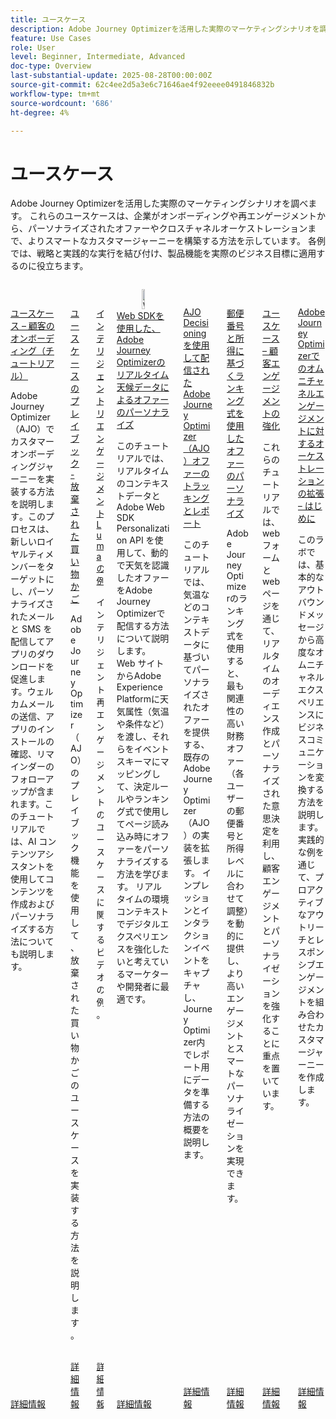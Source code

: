 ```yaml
---
title: ユースケース
description: Adobe Journey Optimizerを活用した実際のマーケティングシナリオを調べます。 これらのユースケースは、企業がオンボーディングや再エンゲージメントから、パーソナライズされたオファーやクロスチャネルオーケストレーションまで、よりスマートなカスタマージャーニーを構築する方法を示しています。 各例では、戦略と実践的な実行を結び付け、製品機能を実際のビジネス目標に適用するのに役立ちます。
feature: Use Cases
role: User
level: Beginner, Intermediate, Advanced
doc-type: Overview
last-substantial-update: 2025-08-28T00:00:00Z
source-git-commit: 62c4ee2d5a3e6c71646ae4f92eeee0491846832b
workflow-type: tm+mt
source-wordcount: '686'
ht-degree: 4%

---
```



# ユースケース

Adobe Journey Optimizerを活用した実際のマーケティングシナリオを調べます。 これらのユースケースは、企業がオンボーディングや再エンゲージメントから、パーソナライズされたオファーやクロスチャネルオーケストレーションまで、よりスマートなカスタマージャーニーを構築する方法を示しています。 各例では、戦略と実践的な実行を結び付け、製品機能を実際のビジネス目標に適用するのに役立ちます。

<!-- CARDS
* https://experienceleague.adobe.com/ja/docs/journey-optimizer-learn/tutorials/use-cases/customer-onboarding
* https://experienceleague.adobe.com/ja/docs/journey-optimizer-learn/tutorials/use-cases/abandoned-cart
* https://experienceleague.adobe.com/ja/docs/experience-platform/rtcdp/use-cases/personalization-insights-engagement/use-cases-luma
* https://experienceleague.adobe.com/ja/docs/journey-optimizer-learn/personalizing-offers-with-real-time-weather-data/introduction
* https://experienceleague.adobe.com/ja/docs/journey-optimizer-learn/reporting-on-ajo-od/introduction
* https://experienceleague.adobe.com/ja/docs/journey-optimizer-learn/personalizing-offers-with-ranking-formulas-based-on-user-zip-code-and-income/introduction
* https://experienceleague.adobe.com/ja/docs/journey-optimizer-learn/tutorials/use-cases/enhance-customer-engagement
* https://experienceleague.adobe.com/ja/docs/journey-optimizer-learn/scaling-orchestration-to-omnichannel-engagement/introduction
-->
<!-- START CARDS HTML - DO NOT MODIFY BY HAND -->
<div class="columns">
    <div class="column is-half-tablet is-half-desktop is-one-third-widescreen" aria-label="Use Case - Customer Onboarding (Tutorial)">
        <div class="card" style="height: 100%; display: flex; flex-direction: column; height: 100%;">
            <div class="card-image">
                <figure class="image x-is-16by9">
                    <a href="https://experienceleague.adobe.com/ja/docs/journey-optimizer-learn/tutorials/use-cases/customer-onboarding" title="ユースケース – 顧客のオンボーディング（チュートリアル）" target="_blank" rel="referrer">
                        <img class="is-bordered-r-small" src="https://video.tv.adobe.com/v/3440650/?format=jpeg&nocache=1756417587791" alt="ユースケース – 顧客のオンボーディング（チュートリアル）"
                             style="width: 100%; aspect-ratio: 16 / 9; object-fit: cover; overflow: hidden; display: block; margin: auto;">
                    </a>
                </figure>
            </div>
            <div class="card-content is-padded-small" style="display: flex; flex-direction: column; flex-grow: 1; justify-content: space-between;">
                <div class="top-card-content">
                    <p class="headline is-size-6 has-text-weight-bold">
                        <a href="https://experienceleague.adobe.com/ja/docs/journey-optimizer-learn/tutorials/use-cases/customer-onboarding" target="_blank" rel="referrer" title="ユースケース – 顧客のオンボーディング（チュートリアル）"> ユースケース – 顧客のオンボーディング（チュートリアル） </a>
                    </p>
                    <p class="is-size-6">Adobe Journey Optimizer（AJO）でカスタマーオンボーディングジャーニーを実装する方法を説明します​。このプロセスは、新しいロイヤルティメンバーをターゲットにし、パーソナライズされたメールと SMS を配信してアプリのダウンロードを促進します。​ウェルカムメールの送信、アプリのインストールの確認、リマインダーのフォローアップが含まれます。​このチュートリアルでは、AI コンテンツアシスタントを使用してコンテンツを作成およびパーソナライズする方法についても説明します。</p>
                </div>
                <a href="https://experienceleague.adobe.com/ja/docs/journey-optimizer-learn/tutorials/use-cases/customer-onboarding" target="_blank" rel="referrer" class="spectrum-Button spectrum-Button--outline spectrum-Button--primary spectrum-Button--sizeM" style="align-self: flex-start; margin-top: 1rem;">
                    <span class="spectrum-Button-label has-no-wrap has-text-weight-bold"> 詳細情報 </span>
                </a>
            </div>
        </div>
    </div>
    <div class="column is-half-tablet is-half-desktop is-one-third-widescreen" aria-label="Use Case Playbook - Abandoned shopping cart">
        <div class="card" style="height: 100%; display: flex; flex-direction: column; height: 100%;">
            <div class="card-image">
                <figure class="image x-is-16by9">
                    <a href="https://experienceleague.adobe.com/ja/docs/journey-optimizer-learn/tutorials/use-cases/abandoned-cart" title="ユースケースプレイブック – 放棄されたショッピングカート" target="_blank" rel="referrer">
                        <img class="is-bordered-r-small" src="https://video.tv.adobe.com/v/3443964/?format=jpeg&nocache=1756417587818" alt="ユースケースプレイブック – 放棄されたショッピングカート"
                             style="width: 100%; aspect-ratio: 16 / 9; object-fit: cover; overflow: hidden; display: block; margin: auto;">
                    </a>
                </figure>
            </div>
            <div class="card-content is-padded-small" style="display: flex; flex-direction: column; flex-grow: 1; justify-content: space-between;">
                <div class="top-card-content">
                    <p class="headline is-size-6 has-text-weight-bold">
                        <a href="https://experienceleague.adobe.com/ja/docs/journey-optimizer-learn/tutorials/use-cases/abandoned-cart" target="_blank" rel="referrer" title="ユースケースプレイブック – 放棄されたショッピングカート">ユースケースのプレイブック - 放棄された買い物かご</a>
                    </p>
                    <p class="is-size-6">Adobe Journey Optimizer（AJO）のプレイブック機能を使用して、放棄された買い物かごのユースケースを実装する方法を説明します。</p>
                </div>
                <a href="https://experienceleague.adobe.com/ja/docs/journey-optimizer-learn/tutorials/use-cases/abandoned-cart" target="_blank" rel="referrer" class="spectrum-Button spectrum-Button--outline spectrum-Button--primary spectrum-Button--sizeM" style="align-self: flex-start; margin-top: 1rem;">
                    <span class="spectrum-Button-label has-no-wrap has-text-weight-bold"> 詳細情報 </span>
                </a>
            </div>
        </div>
    </div>
    <div class="column is-half-tablet is-half-desktop is-one-third-widescreen" aria-label="Intelligent Re-engagement Luma examples">
        <div class="card" style="height: 100%; display: flex; flex-direction: column; height: 100%;">
            <div class="card-image">
                <figure class="image x-is-16by9">
                    <a href="https://experienceleague.adobe.com/ja/docs/experience-platform/rtcdp/use-cases/personalization-insights-engagement/use-cases-luma" title="インテリジェントな再エンゲージメント Luma の例" target="_blank" rel="referrer">
                        <img class="is-bordered-r-small" src="https://video.tv.adobe.com/v/3425184/?format=jpeg&nocache=1756417587792" alt="インテリジェントな再エンゲージメント Luma の例"
                             style="width: 100%; aspect-ratio: 16 / 9; object-fit: cover; overflow: hidden; display: block; margin: auto;">
                    </a>
                </figure>
            </div>
            <div class="card-content is-padded-small" style="display: flex; flex-direction: column; flex-grow: 1; justify-content: space-between;">
                <div class="top-card-content">
                    <p class="headline is-size-6 has-text-weight-bold">
                        <a href="https://experienceleague.adobe.com/ja/docs/experience-platform/rtcdp/use-cases/personalization-insights-engagement/use-cases-luma" target="_blank" rel="referrer" title="インテリジェントな再エンゲージメント Luma の例"> インテリジェントリエンゲージメント Luma の例 </a>
                    </p>
                    <p class="is-size-6">インテリジェント再エンゲージメントのユースケースに関するビデオの例。</p>
                </div>
                <a href="https://experienceleague.adobe.com/ja/docs/experience-platform/rtcdp/use-cases/personalization-insights-engagement/use-cases-luma" target="_blank" rel="referrer" class="spectrum-Button spectrum-Button--outline spectrum-Button--primary spectrum-Button--sizeM" style="align-self: flex-start; margin-top: 1rem;">
                    <span class="spectrum-Button-label has-no-wrap has-text-weight-bold"> 詳細情報 </span>
                </a>
            </div>
        </div>
    </div>
    <div class="column is-half-tablet is-half-desktop is-one-third-widescreen" aria-label="Personalizing Offers with Real-Time Weather Data in Adobe Journey Optimizer using Web SDK">
        <div class="card" style="height: 100%; display: flex; flex-direction: column; height: 100%;">
            <div class="card-image">
                <figure class="image x-is-16by9">
                    <a href="https://experienceleague.adobe.com/ja/docs/journey-optimizer-learn/personalizing-offers-with-real-time-weather-data/introduction" title="Web SDKを使用した、Adobe Journey Optimizerのリアルタイム天気データによるオファーのパーソナライズ" target="_blank" rel="referrer">
                        <img class="is-bordered-r-small" src="https://experienceleague.adobe.com/ja/docs/journey-optimizer-learn/personalizing-offers-with-real-time-weather-data/introduction./media_11e634b7fcda118d76753129e5511697a1e5145de.png?width=400&format=png&optimize=medium" alt="Web SDKを使用した、Adobe Journey Optimizerのリアルタイム天気データによるオファーのパーソナライズ"
                             style="width: 100%; aspect-ratio: 16 / 9; object-fit: cover; overflow: hidden; display: block; margin: auto;">
                    </a>
                </figure>
            </div>
            <div class="card-content is-padded-small" style="display: flex; flex-direction: column; flex-grow: 1; justify-content: space-between;">
                <div class="top-card-content">
                    <p class="headline is-size-6 has-text-weight-bold">
                        <a href="https://experienceleague.adobe.com/ja/docs/journey-optimizer-learn/personalizing-offers-with-real-time-weather-data/introduction" target="_blank" rel="referrer" title="Web SDKを使用した、Adobe Journey Optimizerのリアルタイム天気データによるオファーのパーソナライズ">Web SDKを使用した、Adobe Journey Optimizerのリアルタイム天候データによるオファーのパーソナライズ </a>
                    </p>
                    <p class="is-size-6">このチュートリアルでは、リアルタイムのコンテキストデータとAdobe Web SDK Personalization API を使用して、動的で天気を認識したオファーをAdobe Journey Optimizerで配信する方法について説明します。 Web サイトからAdobe Experience Platformに天気属性（気温や条件など）を渡し、それらをイベントスキーマにマッピングして、決定ルールやランキング式で使用してページ読み込み時にオファーをパーソナライズする方法を学びます。 リアルタイムの環境コンテキストでデジタルエクスペリエンスを強化したいと考えているマーケターや開発者に最適です。</p>
                </div>
                <a href="https://experienceleague.adobe.com/ja/docs/journey-optimizer-learn/personalizing-offers-with-real-time-weather-data/introduction" target="_blank" rel="referrer" class="spectrum-Button spectrum-Button--outline spectrum-Button--primary spectrum-Button--sizeM" style="align-self: flex-start; margin-top: 1rem;">
                    <span class="spectrum-Button-label has-no-wrap has-text-weight-bold"> 詳細情報 </span>
                </a>
            </div>
        </div>
    </div>
    <div class="column is-half-tablet is-half-desktop is-one-third-widescreen" aria-label="Track and Report Adobe Journey Optimizer (AJO) Offers delivered via AJO Decisioning">
        <div class="card" style="height: 100%; display: flex; flex-direction: column; height: 100%;">
            <div class="card-image">
                <figure class="image x-is-16by9">
                    <a href="https://experienceleague.adobe.com/ja/docs/journey-optimizer-learn/reporting-on-ajo-od/introduction" title="AJO Decisioning を使用して配信されたAdobe Journey Optimizer（AJO）オファーのトラッキングとレポート" target="_blank" rel="referrer">
                        <img class="is-bordered-r-small" src="https://experienceleague.adobe.com/ja/docs/journey-optimizer-learn/reporting-on-ajo-od/introduction./media_1fb3a58c60be3873b773f9ba694350319c4b8dc4f.png?width=400&format=png&optimize=medium" alt="AJO Decisioning を使用して配信されたAdobe Journey Optimizer（AJO）オファーのトラッキングとレポート"
                             style="width: 100%; aspect-ratio: 16 / 9; object-fit: cover; overflow: hidden; display: block; margin: auto;">
                    </a>
                </figure>
            </div>
            <div class="card-content is-padded-small" style="display: flex; flex-direction: column; flex-grow: 1; justify-content: space-between;">
                <div class="top-card-content">
                    <p class="headline is-size-6 has-text-weight-bold">
                        <a href="https://experienceleague.adobe.com/ja/docs/journey-optimizer-learn/reporting-on-ajo-od/introduction" target="_blank" rel="referrer" title="AJO Decisioning を使用して配信されたAdobe Journey Optimizer（AJO）オファーのトラッキングとレポート">AJO Decisioning を使用して配信されたAdobe Journey Optimizer（AJO）オファーのトラッキングとレポート </a>
                    </p>
                    <p class="is-size-6">このチュートリアルでは、気温などのコンテキストデータに基づいてパーソナライズされたオファーを提供する、既存のAdobe Journey Optimizer（AJO）の実装を拡張します。 インプレッションとインタラクションイベントをキャプチャし、Journey Optimizer内でレポート用にデータを準備する方法の概要を説明します。</p>
                </div>
                <a href="https://experienceleague.adobe.com/ja/docs/journey-optimizer-learn/reporting-on-ajo-od/introduction" target="_blank" rel="referrer" class="spectrum-Button spectrum-Button--outline spectrum-Button--primary spectrum-Button--sizeM" style="align-self: flex-start; margin-top: 1rem;">
                    <span class="spectrum-Button-label has-no-wrap has-text-weight-bold"> 詳細情報 </span>
                </a>
            </div>
        </div>
    </div>
    <div class="column is-half-tablet is-half-desktop is-one-third-widescreen" aria-label="Personalize Offers with Ranking formulas Based on Zip Code and Income">
        <div class="card" style="height: 100%; display: flex; flex-direction: column; height: 100%;">
            <div class="card-image">
                <figure class="image x-is-16by9">
                    <a href="https://experienceleague.adobe.com/ja/docs/journey-optimizer-learn/personalizing-offers-with-ranking-formulas-based-on-user-zip-code-and-income/introduction" title="郵便番号と収入に基づくランキング式を使用してオファーをパーソナライズします" target="_blank" rel="referrer">
                        <img class="is-bordered-r-small" src="https://cdn.experienceleague.adobe.com/thumb/exl-cards/tutorial.png" alt="郵便番号と収入に基づくランキング式を使用してオファーをパーソナライズします"
                             style="width: 100%; aspect-ratio: 16 / 9; object-fit: cover; overflow: hidden; display: block; margin: auto;">
                    </a>
                </figure>
            </div>
            <div class="card-content is-padded-small" style="display: flex; flex-direction: column; flex-grow: 1; justify-content: space-between;">
                <div class="top-card-content">
                    <p class="headline is-size-6 has-text-weight-bold">
                        <a href="https://experienceleague.adobe.com/ja/docs/journey-optimizer-learn/personalizing-offers-with-ranking-formulas-based-on-user-zip-code-and-income/introduction" target="_blank" rel="referrer" title="郵便番号と収入に基づくランキング式を使用してオファーをパーソナライズします"> 郵便番号と所得に基づくランキング式を使用したオファーのパーソナライズ </a>
                    </p>
                    <p class="is-size-6">Adobe Journey Optimizerのランキング式を使用すると、最も関連性の高い財務オファー（各ユーザーの郵便番号と所得レベルに合わせて調整）を動的に提供し、より高いエンゲージメントとスマートなパーソナライゼーションを実現できます。</p>
                </div>
                <a href="https://experienceleague.adobe.com/ja/docs/journey-optimizer-learn/personalizing-offers-with-ranking-formulas-based-on-user-zip-code-and-income/introduction" target="_blank" rel="referrer" class="spectrum-Button spectrum-Button--outline spectrum-Button--primary spectrum-Button--sizeM" style="align-self: flex-start; margin-top: 1rem;">
                    <span class="spectrum-Button-label has-no-wrap has-text-weight-bold"> 詳細情報 </span>
                </a>
            </div>
        </div>
    </div>
    <div class="column is-half-tablet is-half-desktop is-one-third-widescreen" aria-label="Use Case - Enhance customer engagement">
        <div class="card" style="height: 100%; display: flex; flex-direction: column; height: 100%;">
            <div class="card-image">
                <figure class="image x-is-16by9">
                    <a href="https://experienceleague.adobe.com/ja/docs/journey-optimizer-learn/tutorials/use-cases/enhance-customer-engagement" title="ユースケース – 顧客エンゲージメントの強化" target="_blank" rel="referrer">
                        <img class="is-bordered-r-small" src="https://cdn.experienceleague.adobe.com/thumb/exl-cards/tutorial.png" alt="ユースケース – 顧客エンゲージメントの強化"
                             style="width: 100%; aspect-ratio: 16 / 9; object-fit: cover; overflow: hidden; display: block; margin: auto;">
                    </a>
                </figure>
            </div>
            <div class="card-content is-padded-small" style="display: flex; flex-direction: column; flex-grow: 1; justify-content: space-between;">
                <div class="top-card-content">
                    <p class="headline is-size-6 has-text-weight-bold">
                        <a href="https://experienceleague.adobe.com/ja/docs/journey-optimizer-learn/tutorials/use-cases/enhance-customer-engagement" target="_blank" rel="referrer" title="ユースケース – 顧客エンゲージメントの強化"> ユースケース – 顧客エンゲージメントの強化 </a>
                    </p>
                    <p class="is-size-6">これらのチュートリアルでは、web フォームと web ページを通じて、リアルタイムのオーディエンス作成とパーソナライズされた意思決定を利用し、顧客エンゲージメントとパーソナライゼーションを強化することに重点を置いています。</p>
                </div>
                <a href="https://experienceleague.adobe.com/ja/docs/journey-optimizer-learn/tutorials/use-cases/enhance-customer-engagement" target="_blank" rel="referrer" class="spectrum-Button spectrum-Button--outline spectrum-Button--primary spectrum-Button--sizeM" style="align-self: flex-start; margin-top: 1rem;">
                    <span class="spectrum-Button-label has-no-wrap has-text-weight-bold"> 詳細情報 </span>
                </a>
            </div>
        </div>
    </div>
    <div class="column is-half-tablet is-half-desktop is-one-third-widescreen" aria-label="Scaling orchestration to omnichannel engagement in Adobe Journey Optimizer - Introduction">
        <div class="card" style="height: 100%; display: flex; flex-direction: column; height: 100%;">
            <div class="card-image">
                <figure class="image x-is-16by9">
                    <a href="https://experienceleague.adobe.com/ja/docs/journey-optimizer-learn/scaling-orchestration-to-omnichannel-engagement/introduction" title="Adobe Journey Optimizerでのオムニチャネルエンゲージメントに対するオーケストレーションの拡張 – はじめに" target="_blank" rel="referrer">
                        <img class="is-bordered-r-small" src="https://video.tv.adobe.com/v/3457828/?format=jpeg&nocache=1756417587802" alt="Adobe Journey Optimizerでのオムニチャネルエンゲージメントに対するオーケストレーションの拡張 – はじめに"
                             style="width: 100%; aspect-ratio: 16 / 9; object-fit: cover; overflow: hidden; display: block; margin: auto;">
                    </a>
                </figure>
            </div>
            <div class="card-content is-padded-small" style="display: flex; flex-direction: column; flex-grow: 1; justify-content: space-between;">
                <div class="top-card-content">
                    <p class="headline is-size-6 has-text-weight-bold">
                        <a href="https://experienceleague.adobe.com/ja/docs/journey-optimizer-learn/scaling-orchestration-to-omnichannel-engagement/introduction" target="_blank" rel="referrer" title="Adobe Journey Optimizerでのオムニチャネルエンゲージメントに対するオーケストレーションの拡張 – はじめに">Adobe Journey Optimizerでのオムニチャネルエンゲージメントに対するオーケストレーションの拡張 – はじめに </a>
                    </p>
                    <p class="is-size-6">このラボでは、基本的なアウトバウンドメッセージから高度なオムニチャネルエクスペリエンスにビジネスコミュニケーションを変換する方法を説明します。 実践的な例を通じて、プロアクティブなアウトリーチとレスポンシブエンゲージメントを組み合わせたカスタマージャーニーを作成します。</p>
                </div>
                <a href="https://experienceleague.adobe.com/ja/docs/journey-optimizer-learn/scaling-orchestration-to-omnichannel-engagement/introduction" target="_blank" rel="referrer" class="spectrum-Button spectrum-Button--outline spectrum-Button--primary spectrum-Button--sizeM" style="align-self: flex-start; margin-top: 1rem;">
                    <span class="spectrum-Button-label has-no-wrap has-text-weight-bold"> 詳細情報 </span>
                </a>
            </div>
        </div>
    </div>
</div>
<!-- END CARDS HTML - DO NOT MODIFY BY HAND -->
